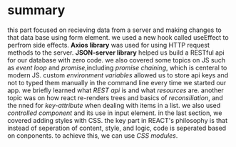 # summary
this part focused on recieving data from a server and making changes to that data base using form element. we used a new hook called useEffect to perfrom side effects. **Axios library**  was used for using HTTP request methods to the server. **JSON-server library** helped us build a RESTful api for our database with zero code. we also covered some topics on JS such as *event loop* and *promise*,including *promise chaining*, which is centeral to modern JS. custom *environment variables* allowed us to store api keys and not to typed them manually in the command line every time we started our app. we briefly learned what *REST api* is and what *resources* are. another topic was on how react re-renders trees and basics of *reconsiliation*, and the nned for *key-attribute* when dealing with items in a list.
we also used *controlled component* and its use in input element. in the last section, we covered adding styles with CSS. the key part in REACT's philosophy is that instead of seperation of content, style, and logic, code is seperated based on conponents. to achieve this, we can use *CSS modules*.
